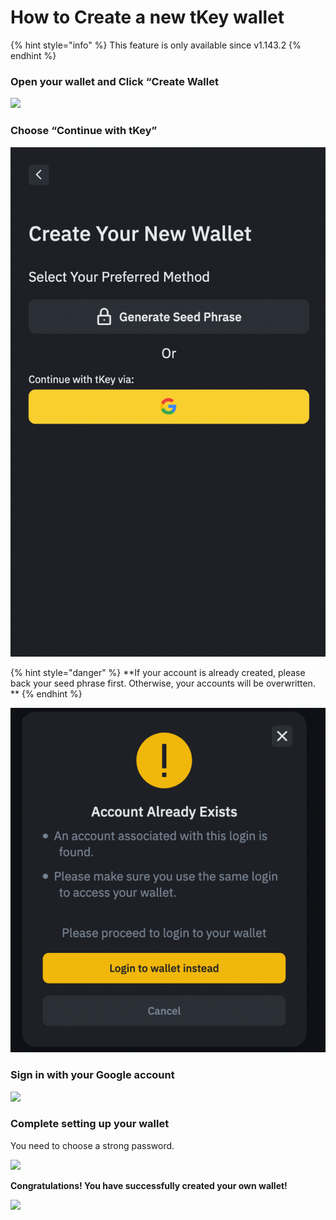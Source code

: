 # How to Create a new tKey wallet

{% hint style="info" %}
This feature is only available since v1.143.2
{% endhint %}

### **Open your wallet and Click “Create Wallet**

![](https://lh4.googleusercontent.com/e92IYV48v25RPhyL3ZYw2CniYGb3dlLfJj9ARcIeiS4c5734CZqWxAAUNI-FVUmgT\_uPFgYqtFuxu0ldUJvyoPSzO9Fqnz4Yc50UE6yohYiTcQIE5ocym0DEAR9JJYRxwFlwmvrl)

### **Choose “Continue with tKey”**

![](<../../.gitbook/assets/image (34).png>)

{% hint style="danger" %}
**If your account is already created, please back your seed phrase first. Otherwise, your accounts will be overwritten. **
{% endhint %}

![](<../../.gitbook/assets/image (35).png>)

### **Sign in with your Google account**

![](https://lh6.googleusercontent.com/f8X5M7bJWOdCER7fUGJNlsr7SmVkcpCbu3dNz3yWtjpIvK1pDXtRWpt094ndBgj9ym6njii4WkPkLiKUmz\_Y0LqxCUTq1QTOerVrcxQAxE9funsXTUPL67z4UYSfhqmclGDrmqTX)



### **Complete setting up your wallet**

You need to choose a strong password.&#x20;

![](https://lh4.googleusercontent.com/NB5UpLnxoYd8uw1YqovRYxhJk2sZp8WBFD1B5TS56qLA6uGqkLxCOlapyHpkYOLi793oophHfpigr8G8YBNgBCi4ibulRfho1iT94pFTSIwlrXvFpLXrq-P1W9nRiRCtAdbGU-uz)

**Congratulations! You have successfully created your own wallet!**

![](https://lh3.googleusercontent.com/5v\_qdryXVSfx7uXML\_jnvkYFM6\_RsQUv2b7lPJeHCUlfCrxgvf0aiS0d4UcCCZj0W7ELT5ux3gHpbbxSoro7uSfU8aBSZ\_wvNaP1xLMcCfHoDwTMbVTRmwE\_1weob2dTYttdh4c\_)

